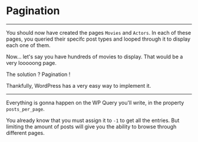 # Pagination

---

You should now have created the pages `Movies` and `Actors`. In each of these pages, you queried their specifc post types and looped through it to display each one of them.

Now... let's say you have hundreds of movies to display. That would be a very looooong page.

The solution ? Pagination !

Thankfully, WordPress has a very easy way to implement it.

---

Everything is gonna happen on the WP Query you'll write, in the property `posts_per_page`.

You already know that you must assign it to `-1` to get all the entries. But limiting the amount of posts will give you the ability to browse through different pages.
